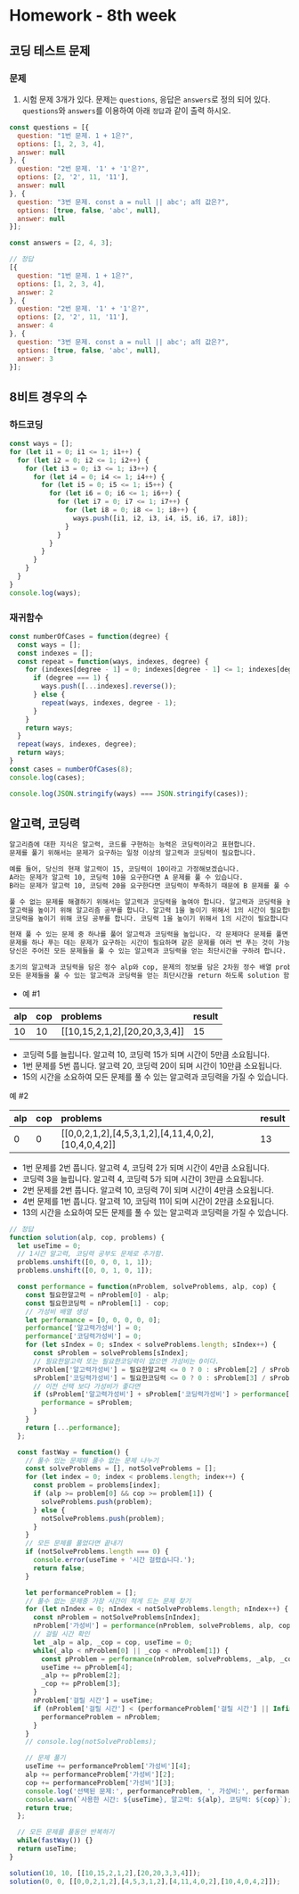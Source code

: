 # Homework - 8th week

## 코딩 테스트 문제
### 문제
1. 시험 문제 3개가 있다. 문제는 `questions`, 응답은 `answers`로 정의 되어 있다. `questions`와 `answers`를 이용하여 아래 `정답`과 같이 출력 하시오.
```js
const questions = [{
  question: "1번 문제. 1 + 1은?",
  options: [1, 2, 3, 4],
  answer: null
}, {
  question: "2번 문제. '1' + '1'은?",
  options: [2, '2', 11, '11'],
  answer: null
}, {
  question: "3번 문제. const a = null || abc'; a의 값은?",
  options: [true, false, 'abc', null],
  answer: null
}];

const answers = [2, 4, 3];
```
```js
// 정답
[{
  question: "1번 문제. 1 + 1은?",
  options: [1, 2, 3, 4],
  answer: 2
}, {
  question: "2번 문제. '1' + '1'은?",
  options: [2, '2', 11, '11'],
  answer: 4
}, {
  question: "3번 문제. const a = null || abc'; a의 값은?",
  options: [true, false, 'abc', null],
  answer: 3
}];
```

## 8비트 경우의 수 
### 하드코딩
```js
const ways = [];
for (let i1 = 0; i1 <= 1; i1++) {
  for (let i2 = 0; i2 <= 1; i2++) {
    for (let i3 = 0; i3 <= 1; i3++) {
      for (let i4 = 0; i4 <= 1; i4++) {
        for (let i5 = 0; i5 <= 1; i5++) {
          for (let i6 = 0; i6 <= 1; i6++) {
            for (let i7 = 0; i7 <= 1; i7++) {
              for (let i8 = 0; i8 <= 1; i8++) {
                ways.push([i1, i2, i3, i4, i5, i6, i7, i8]);
              }
            }
          }
        }
      }
    }
  }
}
console.log(ways);
```

### 재귀함수
```js
const numberOfCases = function(degree) {
  const ways = [];
  const indexes = [];
  const repeat = function(ways, indexes, degree) {
    for (indexes[degree - 1] = 0; indexes[degree - 1] <= 1; indexes[degree - 1]++) {
      if (degree === 1) {
        ways.push([...indexes].reverse());
      } else {
        repeat(ways, indexes, degree - 1);
      }
    }
    return ways;
  }
  repeat(ways, indexes, degree);
  return ways;
}
const cases = numberOfCases(8);
console.log(cases);

console.log(JSON.stringify(ways) === JSON.stringify(cases));
```

## 알고력, 코딩력
```sh
알고리즘에 대한 지식은 알고력, 코드를 구현하는 능력은 코딩력이라고 표현합니다.
문제를 풀기 위해서는 문제가 요구하는 일정 이상의 알고력과 코딩력이 필요합니다.

예를 들어, 당신의 현재 알고력이 15, 코딩력이 10이라고 가정해보겠습니다.
A라는 문제가 알고력 10, 코딩력 10을 요구한다면 A 문제를 풀 수 있습니다.
B라는 문제가 알고력 10, 코딩력 20을 요구한다면 코딩력이 부족하기 때문에 B 문제를 풀 수 없습니다.

풀 수 없는 문제를 해결하기 위해서는 알고력과 코딩력을 높여야 합니다. 알고력과 코딩력을 높이기 위한 다음과 같은 방법들이 있습니다.
알고력을 높이기 위해 알고리즘 공부를 합니다. 알고력 1을 높이기 위해서 1의 시간이 필요합니다.
코딩력을 높이기 위해 코딩 공부를 합니다. 코딩력 1을 높이기 위해서 1의 시간이 필요합니다.

현재 풀 수 있는 문제 중 하나를 풀어 알고력과 코딩력을 높입니다. 각 문제마다 문제를 풀면 올라가는 알고력과 코딩력이 정해져 있습니다.
문제를 하나 푸는 데는 문제가 요구하는 시간이 필요하며 같은 문제를 여러 번 푸는 것이 가능합니다.
당신은 주어진 모든 문제들을 풀 수 있는 알고력과 코딩력을 얻는 최단시간을 구하려 합니다.

초기의 알고력과 코딩력을 담은 정수 alp와 cop, 문제의 정보를 담은 2차원 정수 배열 problems가 매개변수로 주어졌을 때,
모든 문제들을 풀 수 있는 알고력과 코딩력을 얻는 최단시간을 return 하도록 solution 함수를 작성해주세요.
```

* 예 #1

| alp | cop | problems | result |
|---|:---|:---|:---|
| 10 | 10 | [[10,15,2,1,2],[20,20,3,3,4]] | 15 |

- 코딩력 5를 늘립니다. 알고력 10, 코딩력 15가 되며 시간이 5만큼 소요됩니다.
- 1번 문제를 5번 풉니다. 알고력 20, 코딩력 20이 되며 시간이 10만큼 소요됩니다.
- 15의 시간을 소요하여 모든 문제를 풀 수 있는 알고력과 코딩력을 가질 수 있습니다.

예 #2

| alp | cop | problems | result |
|---|:---|:---|:---|
| 0 | 0 | [[0,0,2,1,2],[4,5,3,1,2],[4,11,4,0,2],[10,4,0,4,2]] | 13 |

* 1번 문제를 2번 풉니다. 알고력 4, 코딩력 2가 되며 시간이 4만큼 소요됩니다.
* 코딩력 3을 늘립니다. 알고력 4, 코딩력 5가 되며 시간이 3만큼 소요됩니다.
* 2번 문제를 2번 풉니다. 알고력 10, 코딩력 7이 되며 시간이 4만큼 소요됩니다.
* 4번 문제를 1번 풉니다. 알고력 10, 코딩력 11이 되며 시간이 2만큼 소요됩니다.
* 13의 시간을 소요하여 모든 문제를 풀 수 있는 알고력과 코딩력을 가질 수 있습니다.

```js
// 정답
function solution(alp, cop, problems) {
  let useTime = 0;
  // 1시간 알고력, 코딩력 공부도 문제로 추가함.
  problems.unshift([0, 0, 0, 1, 1]);
  problems.unshift([0, 0, 1, 0, 1]);

  const performance = function(nProblem, solveProblems, alp, cop) {
    const 필요한알고력 = nProblem[0] - alp;
    const 필요한코딩력 = nProblem[1] - cop;
    // 가성비 배열 생성
    let performance = [0, 0, 0, 0, 0];
    performance['알고력가성비'] = 0;
    performance['코딩력가성비'] = 0;
    for (let sIndex = 0; sIndex < solveProblems.length; sIndex++) {
      const sProblem = solveProblems[sIndex];
      // 필요한알고력 또는 필요한코딩력이 없으면 가성비는 0이다.
      sProblem['알고력가성비'] = 필요한알고력 <= 0 ? 0 : sProblem[2] / sProblem[4];
      sProblem['코딩력가성비'] = 필요한코딩력 <= 0 ? 0 : sProblem[3] / sProblem[4];
      // 이전 선택 보다 가성비가 좋다면
      if (sProblem['알고력가성비'] + sProblem['코딩력가성비'] > performance['알고력가성비'] + performance['코딩력가성비']) {
        performance = sProblem;
      }
    }
    return [...performance];
  };

  const fastWay = function() {
    // 풀수 있는 문제와 풀수 없는 문제 나누기
    const solveProblems = [], notSolveProblems = [];
    for (let index = 0; index < problems.length; index++) {
      const problem = problems[index];
      if (alp >= problem[0] && cop >= problem[1]) {
        solveProblems.push(problem);
      } else {
        notSolveProblems.push(problem);
      }
    }
    // 모든 문제를 풀었다면 끝내기
    if (notSolveProblems.length === 0) {
      console.error(useTime + '시간 걸렸습니다.');
      return false;
    }

    let performanceProblem = [];
    // 풀수 없는 문제중 가장 시간이 적게 드는 문제 찾기
    for (let nIndex = 0; nIndex < notSolveProblems.length; nIndex++) {
      const nProblem = notSolveProblems[nIndex];
      nProblem['가성비'] = performance(nProblem, solveProblems, alp, cop);
      // 걸릴 시간 확인
      let _alp = alp, _cop = cop, useTime = 0;
      while(_alp < nProblem[0] || _cop < nProblem[1]) {
        const pProblem = performance(nProblem, solveProblems, _alp, _cop);
        useTime += pProblem[4];
        _alp += pProblem[2];
        _cop += pProblem[3];
      }
      nProblem['걸릴 시간'] = useTime;
      if (nProblem['걸릴 시간'] < (performanceProblem['걸릴 시간'] || Infinity)) {
        performanceProblem = nProblem;
      }
    }
    // console.log(notSolveProblems);

    // 문제 풀기
    useTime += performanceProblem['가성비'][4];
    alp += performanceProblem['가성비'][2];
    cop += performanceProblem['가성비'][3];
    console.log('선택된 문제:', performanceProblem, ', 가성비:', performanceProblem['가성비']);
    console.warn(`사용한 시간: ${useTime}, 알고력: ${alp}, 코딩력: ${cop}`);
    return true;
  };

  // 모든 문제를 풀동안 반복하기
  while(fastWay()) {}
  return useTime;
}

solution(10, 10, [[10,15,2,1,2],[20,20,3,3,4]]);
solution(0, 0, [[0,0,2,1,2],[4,5,3,1,2],[4,11,4,0,2],[10,4,0,4,2]]);
```
